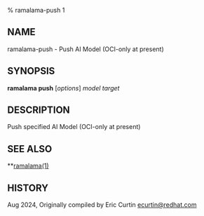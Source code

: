 % ramalama-push 1

## NAME
ramalama\-push - Push AI Model (OCI-only at present)

## SYNOPSIS
**ramalama push** [*options*] *model* *target*

## DESCRIPTION
Push specified AI Model (OCI-only at present)

## SEE ALSO
**[ramalama(1)](ramalama.1.md)

## HISTORY
Aug 2024, Originally compiled by Eric Curtin <ecurtin@redhat.com>

